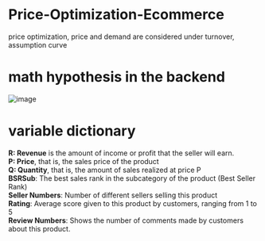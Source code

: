 # Price-Optimization-Ecommerce
price optimization, price and demand are considered under turnover, assumption curve

# math hypothesis in the backend
![image](https://github.com/ShawnLiu119/Price-Optimization-Ecommerce/assets/43327902/00aaaf6c-7675-4e73-9247-75c5e5d02b6b)

# variable dictionary 
**R: Revenue** is the amount of income or profit that the seller will earn. <br />
**P: Price**, that is, the sales price of the product <br />
**Q: Quantity**, that is, the amount of sales realized at price P <br />
**BSRSub**: The best sales rank in the subcategory of the product (Best Seller Rank) <br />
**Seller Numbers**: Number of different sellers selling this product <br />
**Rating**: Average score given to this product by customers, ranging from 1 to 5 <br />
**Review Numbers**: Shows the number of comments made by customers about this product. <br />



